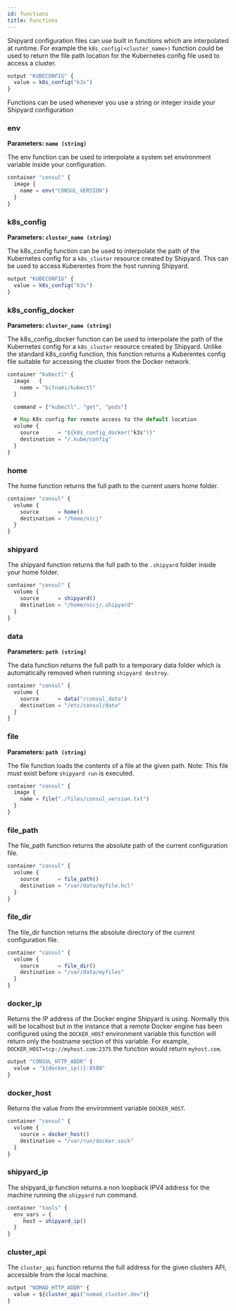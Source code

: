 ```yaml
---
id: functions
title: Functions
---
```


Shipyard configuration files can use built in functions which are interpolated at runtime. For example the `k8s_config(<cluster_name>)` function could be used to return the file path location for the Kubernetes config file used to access a cluster.

```javascript
output "KUBECONFIG" {
  value = k8s_config("k3s")
}
```

Functions can be used whenever you use a string or integer inside your Shipyard configuration

### env
**Parameters: `name (string)`**

The env function can be used to interpolate a system set environment variable inside your configuration.

```javascript
container "consul" {
  image {
    name = env("CONSUL_VERSION")
  }
}
```

### k8s_config
**Parameters: `cluster_name (string)`**

The k8s_config function can be used to interpolate the path of the Kubernetes config for a `k8s_cluster` resource created by Shipyard.
This can be used to access Kuberentes from the host running Shipyard.

```javascript
output "KUBECONFIG" {
  value = k8s_config("k3s")
}
```

### k8s_config_docker
**Parameters: `cluster_name (string)`**

The k8s_config_docker function can be used to interpolate the path of the Kubernetes config for a `k8s_cluster` resource created by Shipyard. Unlike the
standard k8s_config function, this function returns a Kuberentes config file suitable for accessing the cluster from the Docker network.

```javascript
container "kubectl" {
  image   {
    name = "bitnami/kubectl"
  }

  command = ["kubectl", "get", "pods"]

  # Map K8s config for remote access to the default location
  volume {
    source      = "${k8s_config_docker("k3s")}"
    destination = "/.kube/config"
  }
}
```

### home

The home function returns the full path to the current users home folder.

```javascript
container "consul" {
  volume {
    source      = home()
    destination = "/home/nicj"
  }
}
```

### shipyard

The shipyard function returns the full path to the `.shipyard` folder inside your home folder.

```javascript
container "consul" {
  volume {
    source      = shipyard()
    destination = "/home/nicj/.shipyard"
  }
}
```

### data
**Parameters: `path (string)`**

The data function returns the full path to a temporary data folder which is automatically removed when running `shipyard destroy`. 

```javascript
container "consul" {
  volume {
    source      = data("/consul_data")
    destination = "/etc/consul/data"
  }
}
```

### file
**Parameters: `path (string)`**

The file function loads the contents of a file at the given path. Note: This file must exist before `shipyard run` is executed.

```javascript
container "consul" {
  image {
    name = file("./files/consul_version.txt")
  }
}
```

### file_path

The file_path function returns the absolute path of the current configuration file.

```javascript
container "consul" {
  volume {
    source      = file_path()
    destination = "/var/data/myfile.hcl"
  }
}
```

### file_dir

The file_dir function returns the absolute directory of the current configuration file.

```javascript
container "consul" {
  volume {
    source      = file_dir()
    destination = "/var/data/myfiles"
  }
}
```

### docker_ip

Returns the IP address of the Docker engine Shipyard is using. Normally this will be localhost but in the instance
that a remote Docker engine has been configured using the `DOCKER_HOST` environment variable this function
will return only the hostname section of this variable. For example, `DOCKER_HOST=tcp://myhost.com:2375` 
the function would return `myhost.com`.

```javascript
output "CONSUL_HTTP_ADDR" {
  value = "${docker_ip()}:8500"
}
```

### docker_host

Returns the value from the environment variable `DOCKER_HOST`.

```javascript
container "consul" {
  volume {
    source = docker_host()
    destination = "/var/run/docker.sock"
  }
}
```

### shipyard_ip

The shipyard_ip function returns a non loopback IPV4 address for the machine running 
the `shipyard` run command.

```javascript
container "tools" {
  env_vars = {
     host = shipyard_ip()
  }
}
```

### cluster_api

The `cluster_api` function returns the full address for the given clusters API, accessible from the local machine.

```javascript
output "NOMAD_HTTP_ADDR" {
  value = ${cluster_api("nomad_cluster.dev")}
}
```